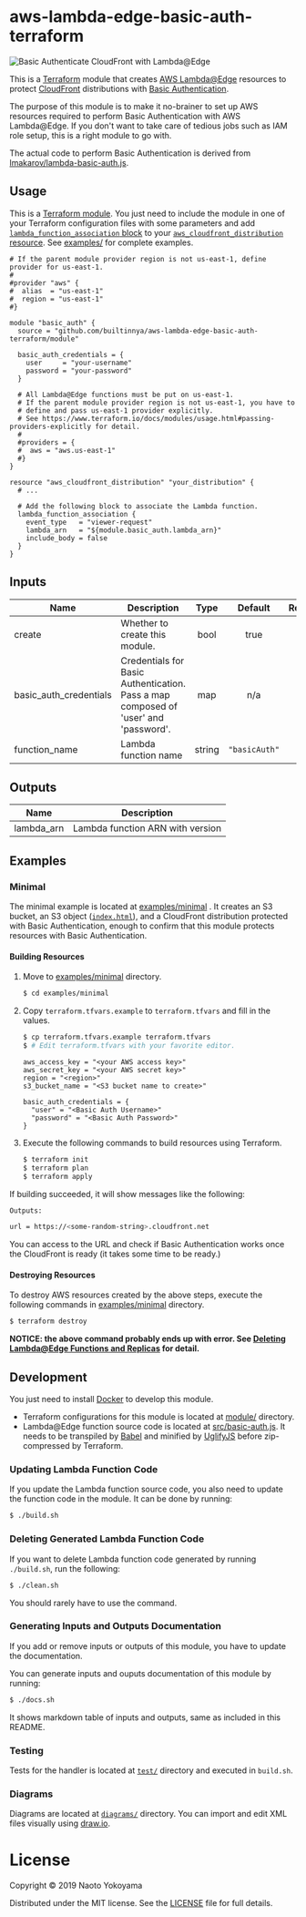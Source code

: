 # aws-lambda-edge-basic-auth-terraform

![Basic Authenticate CloudFront with Lambda@Edge](diagrams/aws-cloudfront-lambda-edge-basic-auth.png)

This is a [Terraform](https://www.terraform.io/) module that creates [AWS Lambda@Edge](https://docs.aws.amazon.com/AmazonCloudFront/latest/DeveloperGuide/lambda-at-the-edge.html) resources to protect [CloudFront](https://docs.aws.amazon.com/AmazonCloudFront/latest/DeveloperGuide/Introduction.html) distributions with [Basic Authentication](https://en.wikipedia.org/wiki/Basic_access_authentication).

The purpose of this module is to make it no-brainer to set up AWS resources required to perform Basic Authentication with AWS Lambda@Edge. If you don't want to take care of tedious jobs such as IAM role setup, this is a right module to go with.

The actual code to perform Basic Authentication is derived from [lmakarov/lambda-basic-auth.js](https://gist.github.com/lmakarov/e5984ec16a76548ff2b278c06027f1a4#file-lambda-basic-auth-js).

## Usage

This is a [Terraform module](https://www.terraform.io/docs/modules/index.html). You just need to include the module in one of your Terraform configuration files with some parameters and add [`lambda_function_association` block](https://www.terraform.io/docs/providers/aws/r/cloudfront_distribution.html#lambda-function-association) to your [`aws_cloudfront_distribution` resource](https://www.terraform.io/docs/providers/aws/r/cloudfront_distribution.html). See [examples/](/examples) for complete examples.

```hcl
# If the parent module provider region is not us-east-1, define provider for us-east-1.
#
#provider "aws" {
#  alias  = "us-east-1"
#  region = "us-east-1"
#}

module "basic_auth" {
  source = "github.com/builtinnya/aws-lambda-edge-basic-auth-terraform/module"

  basic_auth_credentials = {
    user     = "your-username"
    password = "your-password"
  }

  # All Lambda@Edge functions must be put on us-east-1.
  # If the parent module provider region is not us-east-1, you have to
  # define and pass us-east-1 provider explicitly.
  # See https://www.terraform.io/docs/modules/usage.html#passing-providers-explicitly for detail.
  #
  #providers = {
  #  aws = "aws.us-east-1"
  #}
}

resource "aws_cloudfront_distribution" "your_distribution" {
  # ...

  # Add the following block to associate the Lambda function.
  lambda_function_association {
    event_type   = "viewer-request"
    lambda_arn   = "${module.basic_auth.lambda_arn}"
    include_body = false
  }
}
```

## Inputs

| Name | Description | Type | Default | Required |
|------|-------------|:----:|:-----:|:-----:|
| create | Whether to create this module. | bool | true | no |
| basic\_auth\_credentials | Credentials for Basic Authentication. Pass a map composed of 'user' and 'password'. | map | n/a | yes |
| function\_name | Lambda function name | string | `"basicAuth"` | no |

## Outputs

| Name | Description |
|------|-------------|
| lambda\_arn | Lambda function ARN with version |

## Examples

### Minimal

The minimal example is located at [examples/minimal](examples/minimal) . It creates an S3 bucket, an S3 object ([`index.html`](examples/minimal/index.html)), and a CloudFront distribution protected with Basic Authentication, enough to confirm that this module protects resources with Basic Authentication.

#### Building Resources

1. Move to [examples/minimal](examples/minimal) directory.

    ```bash
    $ cd examples/minimal
    ```

2. Copy `terraform.tfvars.example` to `terraform.tfvars` and fill in the values.

    ```bash
    $ cp terraform.tfvars.example terraform.tfvars
    $ # Edit terraform.tfvars with your favorite editor.
    ```

    ```hcl
    aws_access_key = "<your AWS access key>"
    aws_secret_key = "<your AWS secret key>"
    region = "<region>"
    s3_bucket_name = "<S3 bucket name to create>"

    basic_auth_credentials = {
      "user" = "<Basic Auth Username>"
      "password" = "<Basic Auth Password>"
    }
    ```

3. Execute the following commands to build resources using Terraform.

    ```bash
    $ terraform init
    $ terraform plan
    $ terraform apply
    ```

If building succeeded, it will show messages like the following:

```bash
Outputs:

url = https://<some-random-string>.cloudfront.net
```

You can access to the URL and check if Basic Authentication works once the CloudFront is ready (it takes some time to be ready.)

#### Destroying Resources

To destroy AWS resources created by the above steps, execute the following commands in [examples/minimal](examples/minimal) directory.

```bash
$ terraform destroy
```

**NOTICE: the above command probably ends up with error. See [Deleting Lambda@Edge Functions and Replicas](https://docs.aws.amazon.com/AmazonCloudFront/latest/DeveloperGuide/lambda-edge-delete-replicas.html) for detail.**

## Development

You just need to install [Docker](https://www.docker.com/) to develop this module.

- Terraform configurations for this module is located at [module/](module/) directory.
- Lambda@Edge function source code is located at [src/basic-auth.js](src/basic-auth.js). It needs to be transpiled by [Babel](https://babeljs.io/) and minified by [UglifyJS](http://lisperator.net/uglifyjs/) before zip-compressed by Terraform.

### Updating Lambda Function Code

If you update the Lambda function source code, you also need to update the function code in the module. It can be done by running:

```bash
$ ./build.sh
```

### Deleting Generated Lambda Function Code

If you want to delete Lambda function code generated by running `./build.sh`, run the following:

```bash
$ ./clean.sh
```

You should rarely have to use the command.

### Generating Inputs and Outputs Documentation

If you add or remove inputs or outputs of this module, you have to update the documentation.

You can generate inputs and ouputs documentation of this module by running:

```bash
$ ./docs.sh
```

It shows markdown table of inputs and outputs, same as included in this README.

### Testing

Tests for the handler is located at [`test/`](test/) directory and executed in `build.sh`.

### Diagrams

Diagrams are located at [`diagrams/`](diagrams/) directory. You can import and edit XML files visually using [draw.io](https://www.draw.io/).

# License

Copyright © 2019 Naoto Yokoyama

Distributed under the MIT license. See the [LICENSE](./LICENSE) file for full details.
